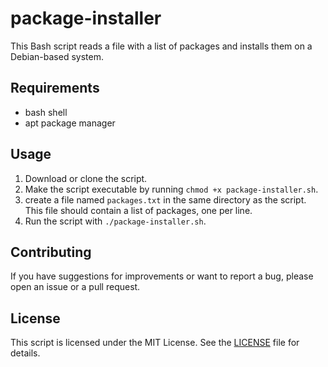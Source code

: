 # package-installer

This Bash script reads a file with a list of packages and installs them on a Debian-based system.

## Requirements

- bash shell
- apt package manager

## Usage

1. Download or clone the script.
2. Make the script executable by running `chmod +x package-installer.sh`.
3. create a file named `packages.txt` in the same directory as the script. This file should contain a list of packages, one per line.
4. Run the script with `./package-installer.sh`.

## Contributing

If you have suggestions for improvements or want to report a bug, please open an issue or a pull request.

## License

This script is licensed under the MIT License. See the [LICENSE](https://github.com/olooeez/useful-scripts/blob/main/LICENSE) file for details.
